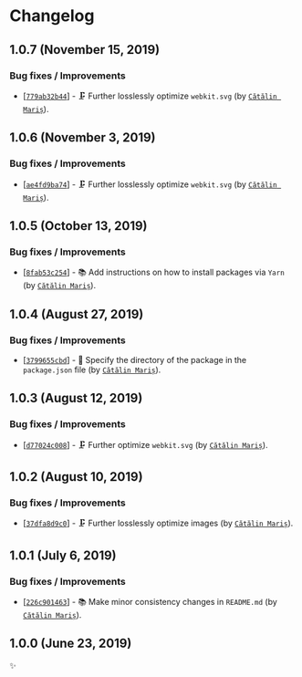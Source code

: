 Changelog
=========

1.0.7 (November 15, 2019)
-------------------------

### Bug fixes / Improvements

* [[`779ab32b44`](https://github.com/alrra/browser-logos/commit/779ab32b4446e6ebb1f206cf1281a26eb8307957)] - 🗜 Further losslessly optimize `webkit.svg` (by [`Cătălin Mariș`](https://github.com/alrra)).

1.0.6 (November 3, 2019)
------------------------

### Bug fixes / Improvements

* [[`ae4fd9ba74`](https://github.com/alrra/browser-logos/commit/ae4fd9ba747334025268bd2705de57580add0393)] - 🗜 Further losslessly optimize `webkit.svg` (by [`Cătălin Mariș`](https://github.com/alrra)).

1.0.5 (October 13, 2019)
------------------------

### Bug fixes / Improvements

* [[`8fab53c254`](https://github.com/alrra/browser-logos/commit/8fab53c2544fe45642f4b330f21c426a07c63367)] - 📚 Add instructions on how to install packages via `Yarn` (by [`Cătălin Mariș`](https://github.com/alrra)).

1.0.4 (August 27, 2019)
-----------------------

### Bug fixes / Improvements

* [[`3799655cbd`](https://github.com/alrra/browser-logos/commit/3799655cbde62ea2de2a8a2b12a6123edae087b1)] - 🔧 Specify the directory of the package in the `package.json` file (by [`Cătălin Mariș`](https://github.com/alrra)).

1.0.3 (August 12, 2019)
-----------------------

### Bug fixes / Improvements

* [[`d77024c008`](https://github.com/alrra/browser-logos/commit/d77024c0082fcdcb9cca70c841884c373ac02527)] - 🗜 Further optimize `webkit.svg` (by [`Cătălin Mariș`](https://github.com/alrra)).

1.0.2 (August 10, 2019)
-----------------------

### Bug fixes / Improvements

* [[`37dfa8d9c0`](https://github.com/alrra/browser-logos/commit/37dfa8d9c002142fc58c522230696d970d1b23f0)] - 🗜 Further losslessly optimize images (by [`Cătălin Mariș`](https://github.com/alrra)).

1.0.1 (July 6, 2019)
--------------------

### Bug fixes / Improvements

* [[`226c901463`](https://github.com/alrra/browser-logos/commit/226c9014633a3282758019e78ef294c3f56eaa79)] - 📚 Make minor consistency changes in `README.md` (by [`Cătălin Mariș`](https://github.com/alrra)).

1.0.0 (June 23, 2019)
---------------------

✨
